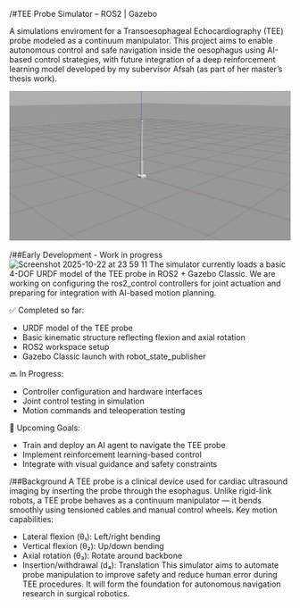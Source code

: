 /#TEE Probe Simulator – ROS2 | Gazebo

A simulations enviroment for a Transoesophageal Echocardiography (TEE) probe modeled as a continuum manipulator. This project aims to enable autonomous control and safe navigation inside the oesophagus using AI-based control strategies, with future integration of a deep reinforcement learning model developed by my subervisor Afsah (as part of her master’s thesis work).

![](https://github.com/nikithanee/TEE-probe-simulator/blob/main/Untitled%20design.gif)

/##Early Development - Work in progress
<img width="1423" height="811" alt="Screenshot 2025-10-22 at 23 59 11" src="https://github.com/user-attachments/assets/d6a9c987-cfcc-4bf7-89cd-d9774566d5ba" />
The simulator currently loads a basic 4-DOF URDF model of the TEE probe in ROS2 + Gazebo Classic. We are working on configuring the ros2_control controllers for joint actuation and preparing for integration with AI-based motion planning.

✅ Completed so far:
- URDF model of the TEE probe
- Basic kinematic structure reflecting flexion and axial rotation
- ROS2 workspace setup
- Gazebo Classic launch with robot_state_publisher
  
🔜 In Progress:
- Controller configuration and hardware interfaces
- Joint control testing in simulation
- Motion commands and teleoperation testing
  
🎯 Upcoming Goals:
- Train and deploy an AI agent to navigate the TEE probe
- Implement reinforcement learning-based control
- Integrate with visual guidance and safety constraints

/##Background
A TEE probe is a clinical device used for cardiac ultrasound imaging by inserting the probe through the esophagus. Unlike rigid-link robots, a TEE probe behaves as a continuum manipulator — it bends smoothly using tensioned cables and manual control wheels.
Key motion capabilities:
- Lateral flexion (θ₁): Left/right bending
- Vertical flexion (θ₂): Up/down bending
- Axial rotation (θ₃): Rotate around backbone
- Insertion/withdrawal (d₄): Translation
This simulator aims to automate probe manipulation to improve safety and reduce human error during TEE procedures. It will form the foundation for autonomous navigation research in surgical robotics.
